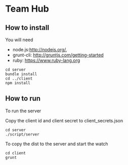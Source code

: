 # Team Hub

## How to install

You will need
  - node.js:http://nodejs.org/,
  - grunt-cli: http://gruntjs.com/getting-started
  - ruby: https://www.ruby-lang.org

```
cd server
bundle install
cd ../client
npm install
```

## How to run

To run the server

Copy the client id and client secret to client_secrets.json

```
cd server
./script/server
```



To copy the dist to the server and start the watch

```
cd client
grunt
```
